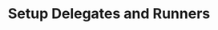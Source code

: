 ---
title: Setup Delegates and Runners
description: Get Started with Harness CDE (Gitspaces)
sidebar_position: 4
sidebar_label: Setup Delegates and Runners
---